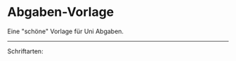 # Abgaben-Vorlage
Eine "schöne" Vorlage für Uni Abgaben.

----------------

Schriftarten:

[OpenSans]: https://fonts.google.com/specimen/Open+Sans
[Consolas]: https://freefontsdownload.net/free-consolas-font-33098.htm

